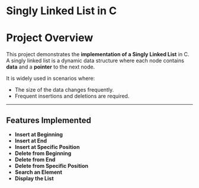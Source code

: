 # Singly Linked List in C

# Project Overview
This project demonstrates the **implementation of a Singly Linked List** in C. 
A singly linked list is a dynamic data structure where each node contains **data** and a **pointer** to the next node.

It is widely used in scenarios where:
- The size of the data changes frequently.
- Frequent insertions and deletions are required.

---

## Features Implemented
- **Insert at Beginning**
- **Insert at End**
- **Insert at Specific Position**
- **Delete from Beginning**
- **Delete from End**
- **Delete from Specific Position**
- **Search an Element**
- **Display the List**